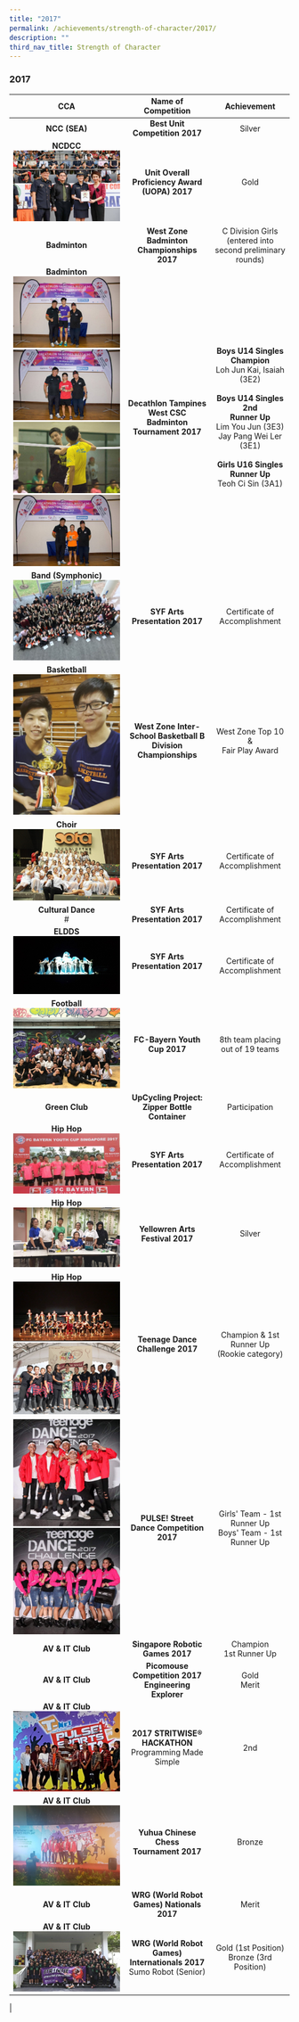 ```yaml
---
title: "2017"
permalink: /achievements/strength-of-character/2017/
description: ""
third_nav_title: Strength of Character
---
```

### **2017**

| CCA | Name of Competition | Achievement |
|:---:|:---:|:---:|
|  **NCC (SEA)**<br> |  **Best Unit Competition 2017** | Silver |
|   **NCDCC**<br>![](/images/2017%20soc%20cca%201.jpg) | **Unit Overall Proficiency Award (UOPA) 2017** <br> |  Gold |
| **Badminton** | **West Zone Badminton Championships 2017** | C Division Girls<br>(entered into second  preliminary rounds) |
|  **Badminton**<br>![](/images/2017%20soc%20cca%202.jpg)<br>![](/images/2017%20soc%20cca%203.jpg)<br>![](/images/2017%20soc%20cca%204.jpg)<br>![](/images/2017%20soc%20cca%205.jpg) |  **Decathlon Tampines West CSC Badminton Tournament 2017** | **Boys U14 Singles Champion**<br>Loh Jun Kai, Isaiah (3E2)  <br><br>**Boys U14 Singles 2nd**<br>**Runner Up**<br>Lim You Jun (3E3)<br>Jay Pang Wei Ler (3E1)<br><br>**Girls U16 Singles Runner Up**<br>Teoh Ci Sin (3A1) |
| **Band (Symphonic)**<br>![](/images/2017%20soc%20cca%206.jpg) | **SYF Arts Presentation 2017** | Certificate of Accomplishment |
|  **Basketball**<br>![](/images/2017%20soc%20cca%207.jpg) |  **West Zone Inter-School Basketball B Division Championships**  | West Zone Top 10 &<br>Fair Play Award |
| **Choir**<br>![](/images/2017%20soc%20cca%208.jpg) |  **SYF Arts Presentation 2017** |  Certificate of Accomplishment |
| **Cultural Dance**<br># | **SYF Arts Presentation 2017** |   Certificate of Accomplishment |
| **ELDDS** <br>![](/images/2017%20soc%20cca%209.jpg) |  **SYF Arts Presentation 2017** |    <br>Certificate of Accomplishment<br> |
| **Football**<br>![](/images/2017%20soc%20cca%2010.jpg) | **FC-Bayern Youth Cup 2017** | 8th team placing<br>out of 19 teams |
|  **Green Club**<br> | **UpCycling Project:**<br>**Zipper Bottle Container** <br> | Participation  |
|  **Hip Hop**<br>![](/images/2017%20soc%20cca%2011.jpg) | **SYF Arts Presentation 2017**   | Certificate of Accomplishment<br>  |
|   **Hip Hop**<br>![](/images/2017%20soc%20cca%2012.jpg) | **Yellowren Arts Festival 2017**<br>  |  Silver |
|  **Hip Hop**<br>![](/images/2017%20soc%20cca%2013.jpg)<br>![](/images/2017%20soc%20cca%2014.jpg) | **Teenage Dance Challenge 2017**  | Champion & 1st Runner Up<br>(Rookie category)  |
| ![](/images/2017%20soc%20cca%2015.jpg)<br>![](/images/2017%20soc%20cca%2016.jpg) |  **PULSE! Street Dance Competition 2017** | Girls' Team - 1st Runner Up <br>Boys' Team - 1st Runner Up |
| **AV & IT Club** | **Singapore Robotic Games 2017** <br> | Champion<br>1st Runner Up |
| **AV & IT Club**  | **Picomouse Competition 2017 Engineering Explorer** <br> | Gold<br>Merit |
|  **AV & IT Club** <br>![](/images/2017%20soc%20cca%2017.jpg) | **2017 STRITWISE® HACKATHON**<br> Programming Made Simple  | 2nd   |
| **AV & IT Club**<br>![](/images/2017%20soc%20cca%2018.jpg) | **Yuhua Chinese Chess**<br>**Tournament 2017**<br>  | Bronze |
| **AV & IT Club** | **WRG (World Robot Games) Nationals 2017** <br> | Merit   |
| **AV & IT Club** <br>![](/images/2017%20soc%20cca%2019.jpg) | **WRG (World Robot Games)<br>Internationals 2017** <br>Sumo Robot (Senior) | Gold (1st Position)<br> Bronze (3rd Position)
|
